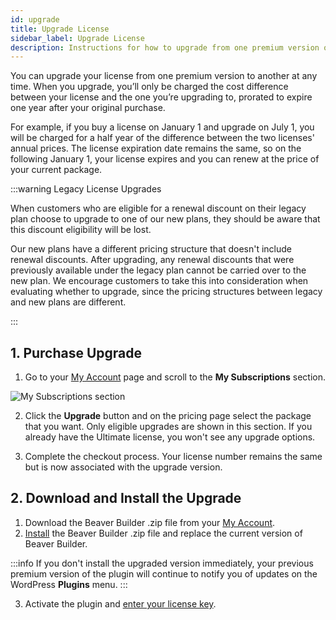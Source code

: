 ```yaml
---
id: upgrade
title: Upgrade License
sidebar_label: Upgrade License
description: Instructions for how to upgrade from one premium version of Beaver Builder to a higher one.
---
```


You can upgrade your license from one premium version to another at any time. When you upgrade, you’ll only be charged the cost difference between your license and the one you’re upgrading to, prorated to expire one year after your original purchase.

For example, if you buy a license on January 1 and upgrade on July 1, you will be charged for a half year of the difference between the two licenses' annual prices. The license expiration date remains the same, so on the following January 1, your license expires and you can renew at the price of your current package.

:::warning Legacy License Upgrades

When customers who are eligible for a renewal discount on their legacy plan choose to upgrade to one of our new plans, they should be aware that this discount eligibility will be lost.

Our new plans have a different pricing structure that doesn't include renewal discounts. After upgrading, any renewal discounts that were previously available under the legacy plan cannot be carried over to the new plan. We encourage customers to take this into consideration when evaluating whether to upgrade, since the pricing structures between legacy and new plans are different.

:::

## 1. Purchase Upgrade

1. Go to your [My Account](https://www.wpbeaverbuilder.com/my-account/) page and scroll to the **My Subscriptions** section.

![My Subscriptions section](/img/beaver-builder/account--upgrade--1.jpg)

2. Click the **Upgrade** button and on the pricing page select the package that you want.
   Only eligible upgrades are shown in this section. If you already have the
   Ultimate license, you won't see any upgrade options.

3. Complete the checkout process.
   Your license number remains the same but is now associated with the upgrade
   version.

## 2. Download and Install the Upgrade

1. Download the Beaver Builder .zip file from your [My Account](https://www.wpbeaverbuilder.com/my-account/).
2. [Install](../../getting-started/install.md) the Beaver Builder .zip file and replace the current version of Beaver Builder.  
  
  :::info
  If you don't install the upgraded version immediately, your previous premium version of the plugin will continue to notify you of updates on the WordPress **Plugins** menu.
  :::

3. Activate the plugin and [enter your license key](index.md#activate-license-key).
